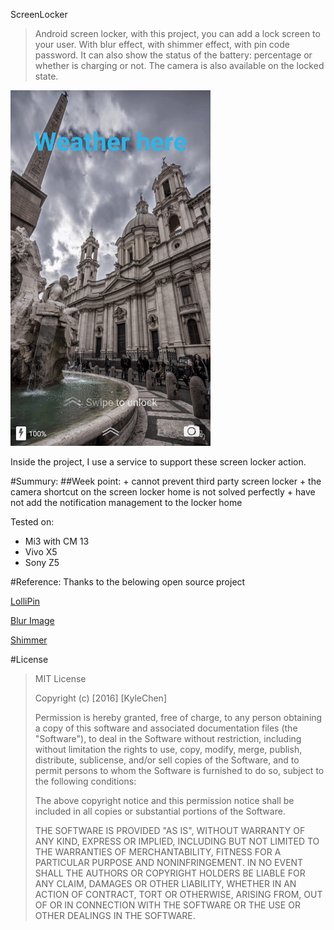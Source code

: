 ScreenLocker

>Android screen locker, with this project, you can add a lock screen to your user.
With blur effect, with shimmer effect, with pin code password.
It can also show the status of the battery: percentage or whether is charging or not.
The camera is also available on the locked state.

![locker](https://github.com/KyleCe/ScreenLocker2/blob/master/readme/video-to-gif.gif)

Inside the project, I use a service to support these screen locker action.

#Summury:
##Week point:
    + cannot prevent third party screen locker
    + the camera shortcut on the screen locker home is not solved perfectly
    + have not add the notification management to the locker home

Tested on:
 + Mi3 with CM 13
 + Vivo X5
 + Sony Z5

#Reference:
Thanks to the belowing open source project

[LolliPin](https://github.com/OrangeGangsters/LolliPin)

[Blur Image](https://github.com/qiujuer/ImageBlurring)

[Shimmer](https://github.com/facebook/shimmer-android)

#License

>MIT License
>
>Copyright (c) [2016] [KyleChen]
>
>Permission is hereby granted, free of charge, to any person obtaining a copy
of this software and associated documentation files (the "Software"), to deal
in the Software without restriction, including without limitation the rights
to use, copy, modify, merge, publish, distribute, sublicense, and/or sell
copies of the Software, and to permit persons to whom the Software is
furnished to do so, subject to the following conditions:
>
>The above copyright notice and this permission notice shall be included in all
copies or substantial portions of the Software.
>
>THE SOFTWARE IS PROVIDED "AS IS", WITHOUT WARRANTY OF ANY KIND, EXPRESS OR
IMPLIED, INCLUDING BUT NOT LIMITED TO THE WARRANTIES OF MERCHANTABILITY,
FITNESS FOR A PARTICULAR PURPOSE AND NONINFRINGEMENT. IN NO EVENT SHALL THE
AUTHORS OR COPYRIGHT HOLDERS BE LIABLE FOR ANY CLAIM, DAMAGES OR OTHER
LIABILITY, WHETHER IN AN ACTION OF CONTRACT, TORT OR OTHERWISE, ARISING FROM,
OUT OF OR IN CONNECTION WITH THE SOFTWARE OR THE USE OR OTHER DEALINGS IN THE
SOFTWARE.
